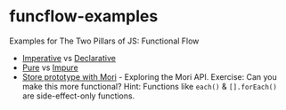 # funcflow-examples
Examples for The Two Pillars of JS: Functional Flow

* [Imperative](https://github.com/learn-javascript-courses/funcflow-examples/blob/master/examples/double/imperative/index.js) vs [Declarative](https://github.com/learn-javascript-courses/funcflow-examples/blob/master/examples/double/declarative/index.js)
* [Pure]() vs [Impure]()
* [Store prototype with Mori](https://github.com/ericelliott/checkin/blob/13cd6ce0ed028c5431409f8981005df2b06c3638/source/shared/store/index.js) - Exploring the Mori API. Exercise: Can you make this more functional? Hint: Functions like `each()` & `[].forEach()` are side-effect-only functions.

